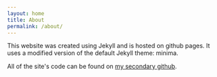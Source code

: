 ```yaml
---
layout: home
title: About
permalink: /about/
---
```


This website was created using Jekyll and is hosted on github pages. It uses a modified version of the default Jekyll theme: minima.

All of the site's code can be found on <a href="https://www.github.com/1999jasontang" target="_blank" style="color: #{{ site.color }}">my secondary github</a>.